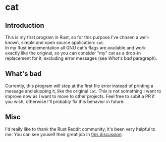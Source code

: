 # cat
## Introduction
This is my first program in Rust, so for this purpose I've chosen a well-known, simple and open source application: `cat`.  
In my Rust implementation all GNU cat's flags are available and work exactly like the original, so you can consider "my" cat as a drop-in replacement for it, excluding error messages (see _What's bad_ paragraph).  

## What's bad
Currently, this program will stop at the first file error instead of printing a message and skipping it, like the original `cat`. This is not something I want to improve now as I want to move to other projects. Feel free to subit a PR if you wish, otherwise I'll probably fix this behavior in future.  

## Misc
I'd really like to thank the Rust Reddit community, it's been very helpful to me. You can see youself their great job in [this discussion](https://www.reddit.com/r/rust/comments/97vgt1/ive_written_my_first_rust_application_cat_yeah).

